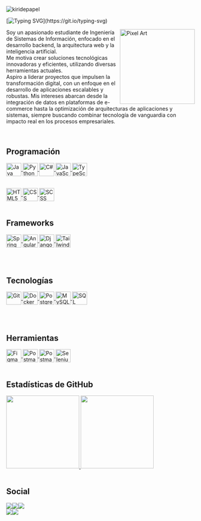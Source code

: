 <p align="left"> <img src="https://komarev.com/ghpvc/?username=kiridepapel&label=Visitas%20de%20Perfil&color=49F798&style=flat" alt="kiridepapel" /></p>

[![Typing SVG](https://readme-typing-svg.demolab.com?font=Fira+Code&pause=1000&color=49F798&width=435&lines=Hola!+Mi+nombre+es+Brian+Uceda+C%3A;Me+enfoco+en+el+Desarrollo+Backend!)](https://git.io/typing-svg)

<img src="https://github.com/user-attachments/assets/3dd95ed7-9349-404f-8506-a3ad9a4cf5fb" alt="Pixel Art" align="right" width="200">

Soy un apasionado estudiante de Ingeniería de Sistemas de Información, enfocado en el desarrollo backend, la arquitectura web y la inteligencia artificial.
<br>
Me motiva crear soluciones tecnológicas innovadoras y eficientes, utilizando diversas herramientas actuales.
<br>
Aspiro a liderar proyectos que impulsen la transformación digital, con un enfoque en el desarrollo de aplicaciones escalables y robustas. Mis intereses abarcan desde la integración de datos en plataformas de e-commerce hasta la optimización de arquitecturas de aplicaciones y sistemas, siempre buscando combinar tecnología de vanguardia con impacto real en los procesos empresariales.

<br>

## Programación
<div style="display: inline_block;">
  <a href="https://brianuceda.vercel.app/portafolio?tech=java">
    <img align="center" alt="Java" height="35" width="40" src="https://svgl.app/library/java.svg">
  </a>
  <a href="https://brianuceda.vercel.app/portafolio?tech=python">
    <img align="center" alt="Python" height="35" width="40" src="https://svgl.app/library/pythosn.svg">
  </a>
  <a href="https://brianuceda.vercel.app/portafolio?tech=csharp">
    <img align="center" alt="C#" height="35" width="40" src="https://svgl.app/library/csharp.svg">
  </a>
  <a href="https://brianuceda.vercel.app/portafolio?tech=javascript">
    <img align="center" alt="JavaScript" height="35" width="40" src="https://svgl.app/library/javascript.svg">
  </a>
  <a href="https://brianuceda.vercel.app/portafolio?tech=typescript">
    <img align="center" alt="TypeScript" height="35" width="40" src="https://svgl.app/library/typescript.svg">
  </a>
  <br><br>
  <div style="margin-top:15px">
    <a href="https://brianuceda.vercel.app/portafolio?tech=html5">
      <img align="center" alt="HTML5" height="35" width="40" src="https://svgl.app/library/html5.svg">
    </a>
    <a href="https://brianuceda.vercel.app/portafolio?tech=css">
      <img align="center" alt="CSS" height="35" width="40" src="https://svgl.app/library/css.svg">
    </a>
    <a href="https://brianuceda.vercel.app/portafolio?tech=sass">
      <img align="center" alt="SCSS" height="35" width="40" src="https://www.svgrepo.com/svg/374061/sass.png">
    </a>
  </div>
</div>
<br>

## Frameworks
<div style="display: inline_block; margin-bottom:30px">
  <a href="https://brianuceda.vercel.app/portafolio?tech=springboot">
    <img align="center" alt="Spring Boot" height="35" width="40" src="https://svgl.app/library/spring.svg">
  </a>
  <a href="https://brianuceda.vercel.app/portafolio?tech=angular">
    <img align="center" alt="Angular" height="35" width="40" src="https://svgl.app/library/angular.svg">
  </a>
  <a href="https://brianuceda.vercel.app/portafolio?tech=django">
    <img align="center" alt="Django" height="35" width="40" src="https://svgl.app/library/django.svg">
  </a>
  <a href="https://brianuceda.vercel.app/portafolio?tech=tailwindcss">
    <img align="center" alt="Tailwind CSS" height="35" width="40" src="https://svgl.app/library/tailwindcss.svg">
  </a>
</div>
<br>

## Tecnologías
<div style="display: inline_block; margin-bottom:30px">
  <a href="https://brianuceda.vercel.app/portafolio?tech=git">
    <img align="center" alt="Git" height="35" width="40" src="https://svgl.app/library/git.svg">
  </a>
  <a href="https://brianuceda.vercel.app/portafolio?tech=docker">
    <img align="center" alt="Docker" height="35" width="40" src="https://svgl.app/library/docker.svg">
  </a>
  <a href="https://brianuceda.vercel.app/portafolio?tech=postgresql">
    <img align="center" alt="PostgreSQL" height="35" width="40" src="https://svgl.app/library/postgresql.svg">
  </a>
  <a href="https://brianuceda.vercel.app/portafolio?tech=mysql">
    <img align="center" alt="MySQL" height="35" width="40" src="https://svgl.app/library/mysql.svg">
  </a>
  <a href="https://brianuceda.vercel.app/portafolio?tech=sql-server">
    <img align="center" alt="SQL Server" height="35" width="40" src="https://svgl.app/library/sql-server.svg">
  </a>
</div>
<br>

## Herramientas
<div style="display: inline_block">
  <a href="https://brianuceda.vercel.app/portafolio?tech=figma">
    <img align="center" alt="Figma" height="35" width="40" src="https://svgl.app/library/figma.svg">
  </a>
  <a href="https://brianuceda.vercel.app/portafolio?tech=postman">
    <img align="center" alt="Postman" height="35" width="40" src="https://svgl.app/library/postman.svg">
  </a>
  <a href="https://brianuceda.vercel.app/portafolio?tech=firebase">
    <img align="center" alt="Postman" height="35" width="40" src="https://svgl.app/library/firebase.svg">
  </a>
  <a href="https://brianuceda.vercel.app/portafolio?tech=selenium">
    <img align="center" alt="Selenium" height="35" width="40" src="https://raw.githubusercontent.com/detain/svg-logos/780f25886640cef088af994181646db2f6b1a3f8/svg/selenium-logo.svg">
  </a>
</div>
<br>

## Estadísticas de GitHub
<div align="start" style="display: flex; flex-wrap:wrap">
  <a href="https://github.com/brianuceda">
    <img height="195px" src="https://github-readme-stats.vercel.app/api?username=brianuceda&show_icons=true&theme=one_dark_pro&include_all_commits=true&count_private=true"/>
    <img height="195px" src="https://github-readme-stats.vercel.app/api/top-langs/?username=brianuceda&layout=compact&langs_count=7&theme=one_dark_pro"/>
  </a>
</div>
<br>

## Social
<div style="display:flex;flex-direction:column">
<div style="display:flex;">
    <a href="https://www.linkedin.com/in/brianuceda" target="_blank">
        <img src="https://img.shields.io/badge/LinkedIn-0A66C2?style=flat&logo=linkedin&logoColor=white" target="_blank">
    </a>
    <a href="mailto:brian.uceda@hotmail.com">
        <img src="https://img.shields.io/badge/Outlook-0078D4?style=flat&logo=microsoft-outlook&logoColor=white" target="_blank">
    </a>
    <a href="https://wa.me/953258948" target="_blank">
        <img src="https://img.shields.io/badge/WhatsApp-25D366?style=flat&logo=whatsapp&logoColor=white" target="_blank">
    </a> 
</div>
<div style="display:flex;">
    <a href="https://leetcode.com/u/Kiridepapel/" target="_blank">
        <img src="https://img.shields.io/badge/-LeetCode-FFA116?style=flat&logo=LeetCode&logoColor=black" target="_blank">
    </a> 
    <a href="https://www.youtube.com/@kuki0607">
        <img src="https://img.shields.io/badge/YouTube-FF0000?style=flat&logo=youtube&logoColor=white" target="_blank">
    </a>
</div>
</div>
